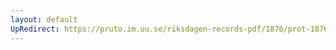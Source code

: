 ```yaml
---
layout: default
UpRedirect: https://pruto.im.uu.se/riksdagen-records-pdf/1876/prot-1876--fk--007/prot-1876--fk--007_017.pdf
---
```

